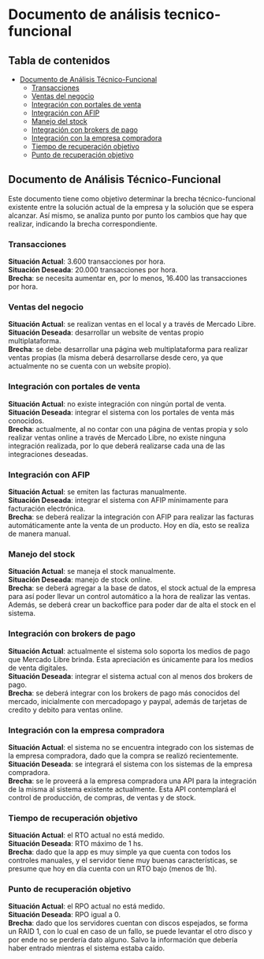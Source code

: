 # Documento de análisis tecnico-funcional

## Tabla de contenidos
- [Documento de Análisis Técnico-Funcional](#documento-de-análisis-técnico-funcional)
    - [Transacciones](#Transacciones)
    - [Ventas del negocio](#Ventas-del-negocio)
    - [Integración con portales de venta](#Integración-con-portales-de-venta)
    - [Integración con AFIP](#Integración-con-AFIP)
    - [Manejo del stock](#Manejo-del-stock)
    - [Integración con brokers de pago](#Integración-con-brokers-de-pago)
    - [Integración con la empresa compradora](#Integración-con-la-empresa-compradora)
    - [Tiempo de recuperación objetivo](#Tiempo-de-recuperación-objetivo)
    - [Punto de recuperación objetivo](#Punto-de-recuperación-objetivo)

## Documento de Análisis Técnico-Funcional
Este documento tiene como objetivo determinar la brecha técnico-funcional existente entre la solución actual de la empresa y la solución que se espera alcanzar. Así mismo, se analiza punto por punto los cambios que hay que realizar, indicando la brecha correspondiente.

### Transacciones
**Situación Actual**: 3.600 transacciones por hora.  
**Situación Deseada**: 20.000 transacciones por hora.  
**Brecha**: se necesita aumentar en, por lo menos, 16.400 las transacciones por hora.  

### Ventas del negocio
**Situación Actual**: se realizan ventas en el local y a través de Mercado Libre.  
**Situación Deseada**: desarrollar un website de ventas propio multiplataforma.  
**Brecha**: se debe desarrollar una página web multiplataforma para realizar ventas propias (la misma deberá desarrollarse desde cero, ya que actualmente no se cuenta con un website propio).  

### Integración con portales de venta
**Situación Actual**: no existe integración con ningún portal de venta.  
**Situación Deseada**: integrar el sistema con los portales de venta más conocidos.  
**Brecha**: actualmente, al no contar con una página de ventas propia y solo realizar ventas online a través de Mercado Libre, no existe ninguna integración realizada, por lo que deberá realizarse cada una de las integraciones deseadas.  

### Integración con AFIP
**Situación Actual**: se emiten las facturas manualmente.  
**Situación Deseada**: integrar el sistema con AFIP mínimamente para facturación electrónica.  
**Brecha**: se deberá realizar la integración con AFIP para realizar las facturas automáticamente ante la venta de un producto. Hoy en día, esto se realiza de manera manual.  

### Manejo del stock
**Situación Actual**: se maneja el stock manualmente.  
**Situación Deseada**: manejo de stock online.  
**Brecha**: se deberá agregar a la base de datos, el stock actual de la empresa para así poder llevar un control automático a la hora de realizar las ventas. Además, se deberá crear un backoffice para poder dar de alta el stock en el sistema.  

### Integración con brokers de pago
**Situación Actual**: actualmente el sistema solo soporta los medios de pago que Mercado Libre brinda. Esta apreciación es únicamente para los medios de venta digitales.  
**Situación Deseada**: integrar el sistema actual con al menos dos brokers de pago.  
**Brecha**: se deberá integrar con los brokers de pago más conocidos del mercado, inicialmente con mercadopago y paypal, además de tarjetas de credito y debito para ventas online.  

### Integración con la empresa compradora
**Situación Actual**: el sistema no se encuentra integrado con los sistemas de la empresa compradora, dado que la compra se realizó recientemente.  
**Situación Deseada**: se integrará el sistema con los sistemas de la empresa compradora.  
**Brecha**: se le proveerá a la empresa compradora una API para la integración de la misma al sistema existente actualmente. Esta API contemplará el control de producción, de compras, de ventas y de stock.  

### Tiempo de recuperación objetivo
**Situación Actual**: el RTO actual no está medido.  
**Situación Deseada**: RTO máximo de 1 hs.  
**Brecha**: dado que la app es muy simple ya que cuenta con todos los controles manuales, y el servidor tiene muy buenas características, se presume que hoy en día cuenta con un RTO bajo (menos de 1h).  

### Punto de recuperación objetivo
**Situación Actual**: el RPO actual no está medido.  
**Situación Deseada**: RPO igual a 0.  
**Brecha**: dado que los servidores cuentan con discos espejados, se forma un RAID 1, con lo cual en caso de un fallo, se puede levantar el otro disco y por ende no se perdería dato alguno. Salvo la información que debería haber entrado mientras el sistema estaba caído.  